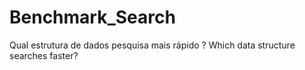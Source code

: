 # Benchmark_Search
Qual estrutura de dados pesquisa mais rápido ? Which data structure searches faster?
